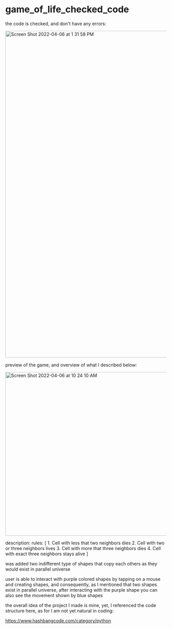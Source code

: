 # game_of_life_checked_code
the code is checked, and don't have any errors:

<img width="1021" alt="Screen Shot 2022-04-06 at 1 31 58 PM" src="https://user-images.githubusercontent.com/100344808/161924086-875221b8-0788-45a8-8cc7-ae5deec68197.png">

preview of the game, and overview of what I described below:

<img width="511" alt="Screen Shot 2022-04-06 at 10 24 10 AM" src="https://user-images.githubusercontent.com/100344808/161920389-edf270a1-d925-444b-b10a-8a3223601857.png">

description: 
rules: [ 1. Cell with less that two neighbors dies 2. Cell with two or three neighbors lives 3. Cell with more that three neighbors dies 4. Cell with exact three neighbors stays alive ]

was added two indifferent type of shapes that copy each others as they would exist in parallel universe

user is able to interact with purple colored shapes by tapping on a mouse and creating shapes, and consequently, as I mentioned that two shapes exist in parallel universe, after interacting with the purple shape you can also see the movement shown by blue shapes

the overall idea of the project I made is mine, yet, I referenced the code structure here, as for I am not yet natural in coding:

https://www.hashbangcode.com/category/python
